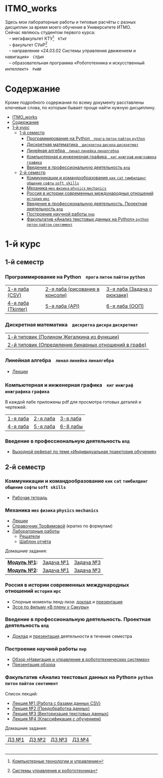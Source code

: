 # ITMO_works
Здесь мои лабораторные работы и типовые расчёты с разных дисциплин за время моего обучения в Университете ИТМО.  
Сейчас являюсь студентом первого курса:  
ㅤ– мегафакультет КТУ[^ctam]ㅤ`КТиУ`  
ㅤ– факультет СУиР[^csar]  
ㅤ– направление «24.03.02 Системы управления движением и навигация»ㅤ`СУДиН`  
ㅤ– образовательная программа «Робототехника и искусственный интеллект»ㅤ`РиИИ`

# Содержание
Кроме подробного содержания по всему документу расставлены ключевые слова, по которым бывает проще найти нужную дисциплину.
- [ITMO\_works](#itmo_works)
- [Содержание](#содержание)
- [1-й курс](#1-й-курс)
  - [1-й семестр](#1-й-семестр)
    - [Программирование на Pythonㅤ`прога` `питон` `пайтон` `python`](#программирование-на-pythonㅤпрога-питон-пайтон-python)
    - [Дискретная математикаㅤ`дискретка` `дискра` `дискретмат`](#дискретная-математикаㅤдискретка-дискра-дискретмат)
    - [Линейная алгебраㅤ`линал` `линейка` `линалгебра`](#линейная-алгебраㅤлинал-линейка-линалгебра)
    - [Компьютерная и инженерная графикаㅤ`киг` `инжграф` `инжграфика` `графика`](#компьютерная-и-инженерная-графикаㅤкиг-инжграф-инжграфика-графика)
    - [Введение в профессиональную деятельность `впд`](#введение-в-профессиональную-деятельность-впд)
  - [2-й семестр](#2-й-семестр)
    - [Коммуникации и командообразование `кик` `cat` `тимбилдинг` `общение` `софты` `soft skills`](#коммуникации-и-командообразование-кик-cat-тимбилдинг-общение-софты-soft-skills)
    - [Механика `мех` `физика` `physics` `mechanics`](#механика-мех-физика-physics-mechanics)
    - [Россия в истории современных международных отношений `история` `ирс`](#россия-в-истории-современных-международных-отношений-история-ирс)
    - [Введение в профессиональную деятельность. Проектная деятельность `впд`](#введение-в-профессиональную-деятельность-проектная-деятельность-впд)
    - [Построение научной работы `пнр`](#построение-научной-работы-пнр)
    - [Факультатив «Анализ текстовых данных на Python» `python` `питон` `пайтон` `сентимент`](#факультатив-анализ-текстовых-данных-на-python-python-питон-пайтон-сентимент)

# 1-й курс
## 1-й семестр
### Программирование на Pythonㅤ`прога` `питон` `пайтон` `python`
<table>
    <tbody>
        <tr>
            <td><a href="https://github.com/PaveTranquil/ITMOPython-2022_Lab-1">1-я лаба (CSV)</a></td>
            <td><a href="https://github.com/PaveTranquil/ITMOPython-2022_Lab-2">2-я лаба (рисование в консоли)</a></td>
            <td><a href="https://github.com/PaveTranquil/ITMOPython-2022_Lab-3">3-я лаба (Задача о рюкзаке)</a></td>
        </tr>
        <tr>
            <td><a href="https://github.com/PaveTranquil/ITMOPython-2022_Lab-4">4-я лаба (Tkinter)</a></td>
            <td><a href="https://github.com/PaveTranquil/ITMOPython-2022_Lab-5">5-я лаба (API)</a></td>
            <td><a href="https://github.com/PaveTranquil/ITMOPython-2022_Lab-6">6-я лаба (ООП)</a></td>
        </tr>
    </tbody>
</table>

### Дискретная математикаㅤ`дискретка` `дискра` `дискретмат`
<table>
    <tbody>
        <tr>
            <td><a href="https://gist.github.com/PaveTranquil/e4fa5b8b0af8590f5859f59ef4a64ea8">1-й типовик (Полином Жегалкина из функции)</a></td>
        </tr>
        <tr>
            <td><a href="https://gist.github.com/PaveTranquil/5884c49ad97161ecd8dc2b42b63f8405">2-й типовик (Определение бинарных отношений в графе)</a></td>
        </tr>
    </tbody>
</table>

### Линейная алгебраㅤ`линал` `линейка` `линалгебра`
- [Лекции](https://github.com/PaveTranquil/ITMO_works/raw/main/1%20семестр/Линал%201%20сем.zip)

### Компьютерная и инженерная графикаㅤ`киг` `инжграф` `инжграфика` `графика`
В каждой лабе приложены pdf для просмотра готовых деталей и чертежей.
<table>
    <tbody>
        <tr>
            <td><a href="https://github.com/PaveTranquil/ITMO_works/tree/main/1%20семестр/КИГ/1">1-я лаба</a></td>
            <td><a href="https://github.com/PaveTranquil/ITMO_works/tree/main/1%20семестр/КИГ/2">2-я лаба</a></td>
            <td><a href="https://github.com/PaveTranquil/ITMO_works/tree/main/1%20семестр/КИГ/3">3-я лаба</a></td>
        </tr>
        <tr>
            <td><a href="https://github.com/PaveTranquil/ITMO_works/tree/main/1%20семестр/КИГ/4">4-я лаба</a></td>
            <td><a href="https://github.com/PaveTranquil/ITMO_works/tree/main/1%20семестр/КИГ/5">5-я лаба</a></td>
            <td><a href="https://github.com/PaveTranquil/ITMO_works/tree/main/1%20семестр/КИГ/6">6-8 лабы</a></td>
        </tr>
    </tbody>
</table>

### Введение в профессиональную деятельность `впд`
- [Выходной реферат по теме «Индивидуальная траектория обучения»](https://github.com/PaveTranquil/ITMO_works/raw/main/1%20семестр/Реферат%20по%20теме%20«Индивидуальная%20траектория%20обучения».docx)

## 2-й семестр
### Коммуникации и командообразование `кик` `cat` `тимбилдинг` `общение` `софты` `soft skills`
- [Рабочая тетрадь](https://github.com/PaveTranquil/ITMO_works/raw/main/2%20семестр/Рабочая%20тетрадь%20КиК%202023.pdf)

### Механика `мех` `физика` `physics` `mechanics`
- [Лекции](https://github.com/PaveTranquil/ITMO_works/tree/main/2%20семестр/Механика/Лекции)
- [Справочник Трофимовой](https://github.com/PaveTranquil/ITMO_works/raw/main/2%20семестр/Механика/Справочник%20Трофимовой.pdf) (кратко по формулам)
- [Лабораторные работы](https://github.com/PaveTranquil/ITMO_works/tree/main/2%20семестр/Механика/Лабораторные%20работы)
  - [Решатели](https://github.com/PaveTranquil/ITMO_works/tree/main/2%20семестр/Механика/Лабораторные%20работы/Решатели)
  - [Шаблон отчёта](https://github.com/PaveTranquil/ITMO_works/raw/main/2%20семестр/Механика/Лабораторные%20работы/Шаблон%20отчёта.docx)

Домашние задания:
<table>
    <tbody>
        <tr>
            <td><b><a href="https://github.com/PaveTranquil/ITMO_works/blob/main/2%20семестр/Механика/LaTeX/Модуль%20№1/_задачи.jpg">Модуль №1</a>:</b></td>
            <td><a href="https://github.com/PaveTranquil/ITMO_works/blob/main/2%20семестр/Механика/LaTeX/Модуль%20№1/1.pdf">Задача №1</a></td>
            <td><a href="https://github.com/PaveTranquil/ITMO_works/blob/main/2%20семестр/Механика/LaTeX/Модуль%20№1/3.pdf">Задача №3</a></td>
        </tr>
        <tr>
            <td><b><a href="https://github.com/PaveTranquil/ITMO_works/blob/main/2%20семестр/Механика/LaTeX/Модуль%20№2/_задачи.png">Модуль №2</a>:</b></td>
            <td><a href="https://github.com/PaveTranquil/ITMO_works/blob/main/2%20семестр/Механика/LaTeX/Модуль%20№2/1.pdf">Задача №1</a></td>
            <td><a href="https://github.com/PaveTranquil/ITMO_works/blob/main/2%20семестр/Механика/LaTeX/Модуль%20№2/3.pdf">Задача №3</a></td>
        </tr>
    </tbody>
</table>

### Россия в истории современных международных отношений `история` `ирс`
- Спорные моменты ленд-лиза: [доклад](https://github.com/PaveTranquil/ITMO_works/raw/main/2%20семестр/История/Спорные%20моменты%20ленд-лиза.pdf) и [презентация](https://github.com/PaveTranquil/ITMO_works/raw/main/2%20семестр/История/Спорные%20моменты%20ленд-лиза%20(Овчинников%20Павел).pptx)
- [Эссе по фильму «В плену у Сакуры»](https://github.com/PaveTranquil/ITMO_works/raw/main/2%20семестр/История/В%20плену%20у%20сакуры.docx)

### Введение в профессиональную деятельность. Проектная деятельность `впд`
- [Доклад](https://github.com/PaveTranquil/ITMO_works/raw/main/2%20семестр/ВПД/Доклад%20о%20деятельности.pdf) и [презентация](https://github.com/PaveTranquil/ITMO_works/raw/main/2%20семестр/ВПД/Презентация%20деятельности.pdf) деятельности в течение семестра

### Построение научной работы `пнр`
- [Обзор «Навигация и управление в робототехнических системах»](https://github.com/PaveTranquil/ITMO_works/raw/main/2%20семестр/ПНР/pnr.pdf)
- [Презентация обзора](https://disk.yandex.ru/i/EYwevy2EHHOt1A)

### Факультатив «Анализ текстовых данных на Python» `python` `питон` `пайтон` `сентимент`
Список лекций:
- [Лекция №1 (Работа с базами данных CSV)](https://github.com/PaveTranquil/ITMO_works/blob/main/2%20семестр/Факультатив%20Python/Лекции/Л1_Работа_с_базами_данных.ipynb)
- [Лекция №2 (Предобработка данных)](https://github.com/PaveTranquil/ITMO_works/blob/main/2%20семестр/Факультатив%20Python/Лекции/Л2_Предобработка.ipynb)
- [Лекция №3 (Векторизация текстовых данных)](https://github.com/PaveTranquil/ITMO_works/blob/main/2%20семестр/Факультатив%20Python/Лекции/Л3_Векторизация_текстовых_данных.ipynb)
- [Лекция №4 (Классификация с обучением)](https://github.com/PaveTranquil/ITMO_works/blob/main/2%20семестр/Факультатив%20Python/Лекции/Л4_Классификация.ipynb)

Домашние задания:
<table>
    <tbody>
        <tr>
            <td><a href="https://github.com/PaveTranquil/ITMO_works/blob/main/2%20семестр/Факультатив%20Python/HW%201.ipynb">ДЗ №1</a></td>
            <td><a href="https://github.com/PaveTranquil/ITMO_works/blob/main/2%20семестр/Факультатив%20Python/HW%202.ipynb">ДЗ №2</a></td>
            <td><a href="https://github.com/PaveTranquil/ITMO_works/blob/main/2%20семестр/Факультатив%20Python/HW%203.ipynb">ДЗ №3</a></td>
            <td><a href="https://github.com/PaveTranquil/ITMO_works/blob/main/2%20семестр/Факультатив%20Python/HW%204.ipynb">ДЗ №4</a></td>
        </tr>
    </tbody>
</table>
<table>
</table>

[^ctam]: [Компьютерные технологии и управление](https://itmo.ru/ru/viewfaculty/1/megafakultet_kompyuternyh_tehnologiy_i_upravleniya.htm)
[^csar]: [Системы управления и робототехника](https://abit.itmo.ru/program/bachelor/robotics_ai)
